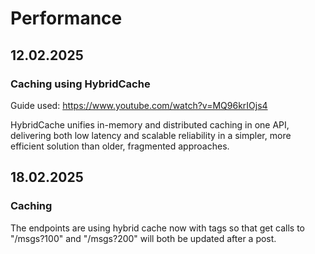 # Performance

## 12.02.2025

### Caching using HybridCache
Guide used: https://www.youtube.com/watch?v=MQ96krIOjs4


HybridCache unifies in-memory and distributed caching in one API, delivering both low latency and scalable reliability in a simpler, more efficient solution than older, fragmented approaches.

## 18.02.2025

### Caching

The endpoints are using hybrid cache now with tags so that get calls to "/msgs?100" and "/msgs?200"
will both be updated after a post.


